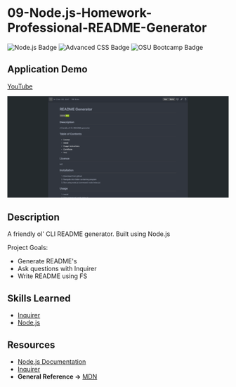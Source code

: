# 09-Node.js-Homework-Professional-README-Generator
![Node.js Badge](https://img.shields.io/badge/JavaScript-Node.js-green) ![Advanced CSS Badge](https://img.shields.io/badge/CLI-green) ![OSU Bootcamp Badge](https://img.shields.io/badge/OSU-Bootcamp-red)

## Application Demo
[YouTube](https://youtu.be/m7ahttQrLlc)

![Application Screenshot](utils/screenshot1.png)

## Description
A friendly ol' CLI README generator. Built using Node.js

Project Goals:
- Generate README's
- Ask questions with Inquirer
- Write README using FS

## Skills Learned
- [Inquirer](https://www.npmjs.com/package//inquirer)
- [Node.js](https://developer.mozilla.org/en-US/docs/Glossary/Node.js?utm_campaign=feed&utm_medium=rss&utm_source=developer.mozilla.org)

## Resources
- [Node.js Documentation](https://nodejs.org/en/docs/)
- [Inquirer](https://www.npmjs.com/package//inquirer)
- **General Reference ->** [MDN](https://developer.mozilla.org/en-US/)
